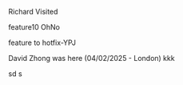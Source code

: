 
Richard Visited

feature10 OhNo

feature to hotfix-YPJ

David Zhong was here (04/02/2025 - London)
kkk


sd
s
